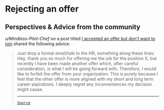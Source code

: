 # Rejecting an offer


## Perspectives & Advice from the community

_u/Mindless-Pilot-Chef_ on a post titled [I accepted an offer but don't want to join](https://www.reddit.com/r/developersIndia/comments/taw6k8/i_accepted_an_offer_but_dont_want_to_join/) shared the following advice:

<blockquote>

Just drop a formal email/talk to the HR, something along these lines: Hey, thank you so much for offering me the job for the position X, but recently I have been made another offer which, after careful consideration, is what I will be going forward with. Therefore, I would like to forfeit the offer from your organization. This is purely because I feel that the other offer is more aligned with my short and long term career aspirations. I deeply regret any inconveniences my decision might cause.

---

[`Source`](https://www.reddit.com/r/developersIndia/comments/taw6k8/comment/i03f5tu/?utm_source=share&utm_medium=web3x&utm_name=web3xcss&utm_term=1&utm_content=share_button)

</blockquote>
